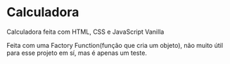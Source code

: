 # Calculadora
 Calculadora feita com HTML, CSS e JavaScript Vanilla
 
 Feita com uma Factory Function(função que cria um objeto), não muito útil para esse projeto em sí, mas é apenas um teste.
